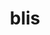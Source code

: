 ---
title: "blis"
layout: cache
categories: [package, develop]
meta: {"versions": ["0.9.0"], "compilers": ["gcc@=11.4.0"], "oss": ["ubuntu20.04"], "platforms": ["linux"], "targets": ["neoverse_v1"], "stacks": ["e4s-neoverse_v1", "root"], "num_specs": 3, "num_specs_by_stack": {"e4s-neoverse_v1": 3, "root": 3}}
spec_details: [{"hash": "h4wi32rk5xpu3gyomwnse6hjqjrhryna", "compiler": "gcc@=11.4.0", "versions": ["0.9.0"], "os": "ubuntu20.04", "platform": "linux", "target": "neoverse_v1", "variants": ["+blas", "build_system=makefile", "+cblas", "libs=shared,static", "threads=none"], "stacks": ["e4s-neoverse_v1", "root"], "size": "-", "tarball": "https://binaries.spack.io/develop/build_cache/linux-ubuntu20.04-neoverse_v1/gcc-11.4.0/blis-0.9.0/linux-ubuntu20.04-neoverse_v1-gcc-11.4.0-blis-0.9.0-h4wi32rk5xpu3gyomwnse6hjqjrhryna.spack"}, {"hash": "dngqiipdei3rbkxkg3tfvirrveydtw72", "compiler": "gcc@=11.4.0", "versions": ["0.9.0"], "os": "ubuntu20.04", "platform": "linux", "target": "neoverse_v1", "variants": ["+blas", "build_system=makefile", "+cblas", "libs=shared,static", "threads=none"], "stacks": ["e4s-neoverse_v1", "root"], "size": "-", "tarball": "https://binaries.spack.io/develop/build_cache/linux-ubuntu20.04-neoverse_v1/gcc-11.4.0/blis-0.9.0/linux-ubuntu20.04-neoverse_v1-gcc-11.4.0-blis-0.9.0-dngqiipdei3rbkxkg3tfvirrveydtw72.spack"}, {"hash": "emynopx4ejhv4azwge2fdxehzehyiv77", "compiler": "gcc@=11.4.0", "versions": ["0.9.0"], "os": "ubuntu20.04", "platform": "linux", "target": "neoverse_v1", "variants": ["+blas", "build_system=makefile", "+cblas", "libs=shared,static", "threads=none"], "stacks": ["e4s-neoverse_v1", "root"], "size": "-", "tarball": "https://binaries.spack.io/develop/build_cache/linux-ubuntu20.04-neoverse_v1/gcc-11.4.0/blis-0.9.0/linux-ubuntu20.04-neoverse_v1-gcc-11.4.0-blis-0.9.0-emynopx4ejhv4azwge2fdxehzehyiv77.spack"}]
---